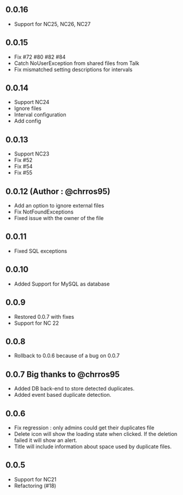 ## 0.0.16
- Support for NC25, NC26, NC27
## 0.0.15
- Fix #72 #80 #82 #84
- Catch NoUserException from shared files from Talk
- Fix mismatched setting descriptions for intervals
## 0.0.14
- Support NC24
- Ignore files
- Interval configuration
- Add config
## 0.0.13
- Support NC23
- Fix #52
- Fix #54
- Fix #55
## 0.0.12 (Author : @chrros95)
- Add an option to ignore external files
- Fix NotFoundExceptions
- Fixed issue with the owner of the file
## 0.0.11
- Fixed SQL exceptions
## 0.0.10
- Added Support for MySQL as database
## 0.0.9

- Restored 0.0.7 with fixes
- Support for NC 22
## 0.0.8

- Rollback to 0.0.6 because of a bug on 0.0.7

## 0.0.7 Big thanks to @chrros95

- Added DB back-end to store detected duplicates.
- Added event based duplicate detection.
## 0.0.6

* Fix regression : only admins could get their duplicates file
* Delete icon will show the loading state when clicked. If the deletion failed it will show an alert.
* Title will include information about space used by duplicate files.


## 0.0.5

* Support for NC21
* Refactoring (#18)
